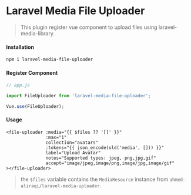 # Laravel Media File Uploader

> This plugin register vue component to upload files using laravel-media-library.

#### Installation
```bash
npm i laravel-media-file-uploader
```
#### Register Component
```js
// app.js

import FileUploader from 'laravel-media-file-uploader';

Vue.use(FileUploader);
```
#### Usage
```blade
<file-uploader :media="{{ $files ?? '[]' }}"
               :max="1"
               collection="avatars"
               :tokens="{{ json_encode(old('media', [])) }}"
               label="Upload Avatar"
               notes="Supported types: jpeg, png,jpg,gif"
               accept="image/jpeg,image/png,image/jpg,image/gif"
></file-uploader>
```
> the `$files` variable contains the `MediaResource` instance from `ahmed-aliraqi/laravel-media-uploader`.